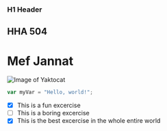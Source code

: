 ### H1 Header 
## HHA 504
# Mef Jannat

![Image of Yaktocat](https://octodex.github.com/images/yaktocat.png)

``` javascript
var myVar = "Hello, world!";
```
- [x] This is a fun excercise
- [ ] This is a boring excercise
- [x] This is the best excercise in the whole entire world
